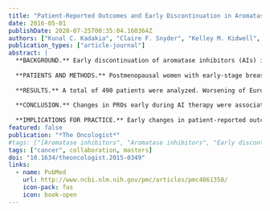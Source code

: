 ```yaml
---
title: "Patient-Reported Outcomes and Early Discontinuation in Aromatase Inhibitor-Treated Postmenopausal Women with Early Stage Breast Cancer"
date: 2016-05-01
publishDate: 2020-07-25T00:35:04.160364Z
authors: ["Kunal C. Kadakia", "Claire F. Snyder", "Kelley M. Kidwell", admin, "David A. Flockhart", "Todd C. Skaar", "Zereunesay Desta", "James M. Rae", "Julie L. Otte", "Janet S. Carpenter", "Anna M. Storniolo", "Daniel F. Hayes", "Vered Stearns", "N. Lynn Henry"]
publication_types: ["article-journal"]
abstract: |
  **BACKGROUND.** Early discontinuation of aromatase inhibitors (AIs) is common and leads to poor outcomes but is challenging to predict. In the Exemestane and Letrozole Pharmacogenetics trial, a high rate of early discontinuation due to intolerance was observed. We hypothesized that early changes in patient-reported outcomes (PROs) predict AI discontinuation and that biochemical factors are associated with changes in PROs.
  
  **PATIENTS AND METHODS.** Postmenopausal women with early-stage breast cancer enrolled in a prospective randomized trial of exemestane versus letrozole completed questionnaires at baseline and serially over 24 months to assess overall quality of life (EuroQOL Visual Analog Scale [VAS]); mood; and multiple symptoms, including a musculoskeletal symptom cluster. A joint mixed-effects/survival model was used to estimate the effect of the change in PROs on AI discontinuation. Associations between biochemical factors and change in PROs were examined. 
  
  **RESULTS.** A total of 490 patients were analyzed. Worsening of EuroQOL VAS and the musculoskeletal cluster were associated with the highest risk for early discontinuation (hazard ratio [HR], 2.77 [95% confidence interval (CI), 2.72-2.81; p = .015]; HR, 4.39 [95% CI, 2.40-8.02; p  textless .0001], respectively). Pharmacokinetics and estrogen metabolism were not consistently associated with change in PRO measures. No clinically significant differences in any PRO between AIs were observed. 
  
  **CONCLUSION.** Changes in PROs early during AI therapy were associated with treatment discontinuation. Identification of these changes could be used to target interventions in patients at high risk for early discontinuation. 
  
  **IMPLICATIONS FOR PRACTICE.** Early changes in patient-reported outcomes (PROs) can predict nonpersistence to aromatase inhibitor therapy. If used in clinical practice, PROs might identify women at highest risk for early discontinuation and allow for interventions to improve tolerance before significant toxicities develop. Further research is needed to improve capturing PROs in routine clinical practice.
featured: false
publication: "*The Oncologist*"
#tags: ["[Aromatase inhibitors", "Aromatase inhibitors", "Early discontinuation", "Pati", "Patient-reported outcomes", "Quality of life"]
tags: ["cancer", collaboration, masters]
doi: "10.1634/theoncologist.2015-0349"
links:
  - name: PubMed
    url: http://www.ncbi.nlm.nih.gov/pmc/articles/pmc4861358/
    icon-pack: fas
    icon: book-open
---
```


